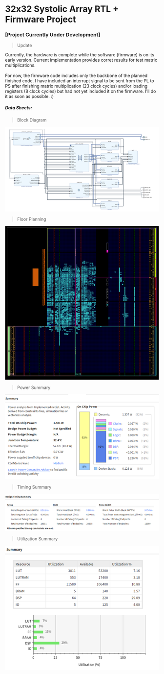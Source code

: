 <h1>32x32 Systolic Array RTL + Firmware Project</h1>

<h3>[Project Currently Under Development]</h3>

> Update

<p>
  Currently, the hardware is complete while the software (firmware) is on its early version. Current implementation
  provides corret results for test matrix multiplications. 
  <br><br>
  For now, the firmware code includes only the backbone of the planned finished code. I have included an interrupt 
  signal to be sent from the PL to PS after finishing matrix multiplication (23 clock cycles) and/or loading registers (8 clock cycles) but
  had not yet included it on the firmware. I'll do it as soon as possible. :)
</p>


<h5>
  Data Sheets:
</h5>

> Block Diagram
<p align="center">
  <img src="systolic-array-hardware/block-diagram.png">
</p>


> Floor Planning
<p align="center">
  <img src="systolic-array-hardware/floorplanning.png">
</p>


> Power Summary

<p align="center">
  <img src="systolic-array-hardware/power-summary.png">
</p>


> Timing Summary

<p align="center">
  <img src="systolic-array-hardware/timing-summary.png">
</p>


> Utilization Summary

<p align="center">
  <img src="systolic-array-hardware/utilization-summary.png">
</p>




